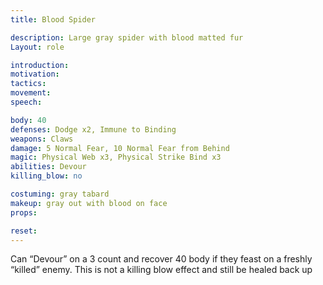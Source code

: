 ```yaml
---
title: Blood Spider

description: Large gray spider with blood matted fur
Layout: role

introduction: 
motivation: 
tactics: 
movement:
speech:

body: 40
defenses: Dodge x2, Immune to Binding
weapons: Claws
damage: 5 Normal Fear, 10 Normal Fear from Behind
magic: Physical Web x3, Physical Strike Bind x3
abilities: Devour
killing_blow: no

costuming: gray tabard
makeup: gray out with blood on face
props: 

reset:
---
```

Can “Devour” on a 3 count and recover 40 body if they feast on a freshly “killed” enemy. This is not a killing blow effect and still be healed back up